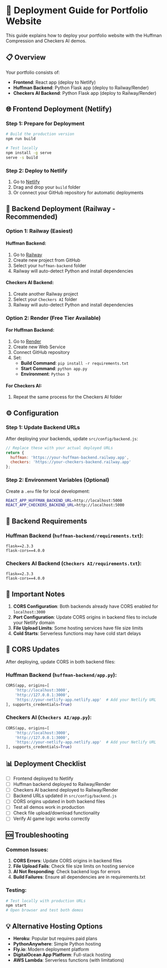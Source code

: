 # 🚀 Deployment Guide for Portfolio Website

This guide explains how to deploy your portfolio website with the Huffman Compression and Checkers AI demos.

## 📋 Overview

Your portfolio consists of:
- **Frontend**: React app (deploy to Netlify)
- **Huffman Backend**: Python Flask app (deploy to Railway/Render)
- **Checkers AI Backend**: Python Flask app (deploy to Railway/Render)

## 🌐 Frontend Deployment (Netlify)

### Step 1: Prepare for Deployment
```bash
# Build the production version
npm run build

# Test locally
npm install -g serve
serve -s build
```

### Step 2: Deploy to Netlify
1. Go to [Netlify](https://netlify.com)
2. Drag and drop your `build` folder
3. Or connect your GitHub repository for automatic deployments

## 🐍 Backend Deployment (Railway - Recommended)

### Option 1: Railway (Easiest)

#### Huffman Backend:
1. Go to [Railway](https://railway.app)
2. Create new project from GitHub
3. Select your `huffman-backend` folder
4. Railway will auto-detect Python and install dependencies

#### Checkers AI Backend:
1. Create another Railway project
2. Select your `Checkers AI` folder
3. Railway will auto-detect Python and install dependencies

### Option 2: Render (Free Tier Available)

#### For Huffman Backend:
1. Go to [Render](https://render.com)
2. Create new Web Service
3. Connect GitHub repository
4. Set:
   - **Build Command**: `pip install -r requirements.txt`
   - **Start Command**: `python app.py`
   - **Environment**: `Python 3`

#### For Checkers AI:
1. Repeat the same process for the Checkers AI folder

## ⚙️ Configuration

### Step 1: Update Backend URLs
After deploying your backends, update `src/config/backend.js`:

```javascript
// Replace these with your actual deployed URLs
return {
  huffman: 'https://your-huffman-backend.railway.app',
  checkers: 'https://your-checkers-backend.railway.app'
};
```

### Step 2: Environment Variables (Optional)
Create a `.env` file for local development:
```bash
REACT_APP_HUFFMAN_BACKEND_URL=http://localhost:5000
REACT_APP_CHECKERS_BACKEND_URL=http://localhost:5000
```

## 🔧 Backend Requirements

### Huffman Backend (`huffman-backend/requirements.txt`):
```
flask==2.3.3
flask-cors==4.0.0
```

### Checkers AI Backend (`Checkers AI/requirements.txt`):
```
flask==2.3.3
flask-cors==4.0.0
```

## 🚨 Important Notes

1. **CORS Configuration**: Both backends already have CORS enabled for `localhost:3000`
2. **Port Configuration**: Update CORS origins in backend files to include your Netlify domain
3. **File Upload Limits**: Some hosting services have file size limits
4. **Cold Starts**: Serverless functions may have cold start delays

## 🔄 CORS Updates

After deploying, update CORS in both backend files:

### Huffman Backend (`huffman-backend/app.py`):
```python
CORS(app, origins=[
    'http://localhost:3000', 
    'http://127.0.0.1:3000',
    'https://your-netlify-app.netlify.app'  # Add your Netlify URL
], supports_credentials=True)
```

### Checkers AI (`Checkers AI/app.py`):
```python
CORS(app, origins=[
    'http://localhost:3000', 
    'http://127.0.0.1:3000',
    'https://your-netlify-app.netlify.app'  # Add your Netlify URL
], supports_credentials=True)
```

## 📊 Deployment Checklist

- [ ] Frontend deployed to Netlify
- [ ] Huffman backend deployed to Railway/Render
- [ ] Checkers AI backend deployed to Railway/Render
- [ ] Backend URLs updated in `src/config/backend.js`
- [ ] CORS origins updated in both backend files
- [ ] Test all demos work in production
- [ ] Check file upload/download functionality
- [ ] Verify AI game logic works correctly

## 🆘 Troubleshooting

### Common Issues:
1. **CORS Errors**: Update CORS origins in backend files
2. **File Upload Fails**: Check file size limits on hosting service
3. **AI Not Responding**: Check backend logs for errors
4. **Build Failures**: Ensure all dependencies are in requirements.txt

### Testing:
```bash
# Test locally with production URLs
npm start
# Open browser and test both demos
```

## 💡 Alternative Hosting Options

- **Heroku**: Popular but requires paid plans
- **PythonAnywhere**: Simple Python hosting
- **Fly.io**: Modern deployment platform
- **DigitalOcean App Platform**: Full-stack hosting
- **AWS Lambda**: Serverless functions (with limitations)
